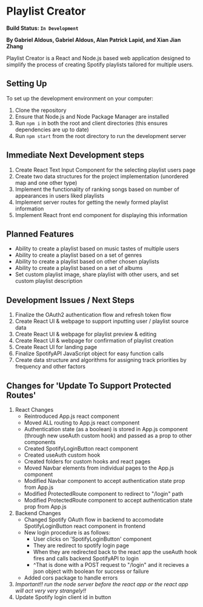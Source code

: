 # Playlist Creator

**Build Status: `In Development`**

**By Gabriel Aldous, Gabriel Aldous, Alan Patrick Lapid, and Xian Jian Zhang**

Playlist Creator is a React and Node.js based web application designed to
simplify the process of creating Spotify playlists tailored for multiple
users.

## Setting Up

To set up the development environment on your computer:
1. Clone the repository
2. Ensure that Node.js and Node Package Manager are installed
3. Run `npm i` in both the root and client directories (this ensures dependencies are up to date)
4. Run `npm start` from the root directory to run the development server

## Immediate Next Development steps

1. Create React Text Input Component for the selecting playlist users page
2. Create two data structures for the project implementation (unordered map and one other type)
3. Implement the functionality of ranking songs based on number of appearances in users liked playlists
4. Implement server routes for getting the newly formed playlist information
5. Implement React front end component for displaying this information

## Planned Features

- Ability to create a playlist based on music tastes of multiple users
- Ability to create a playlist based on a set of genres
- Ability to create a playlist based on other chosen playlists
- Ability to create a playlist based on a set of albums
- Set custom playlist image, share playlist with other users, and set custom playlist description

## Development Issues / Next Steps

1. Finalize the OAuth2 authentication flow and refresh token flow
2. Create React UI & webpage to support inputting user / playlist source data
3. Create React UI & webpage for playlist preview & editing
4. Create React UI & webpage for confirmation of playlist creation
5. Create React UI for landing page
6. Finalize SpotifyAPI JavaScript object for easy function calls
7. Create data structure and algorithms for assigning track priorities by frequency and other factors

## Changes for 'Update To Support Protected Routes'

1. React Changes
   - Reintroduced App.js react component
   - Moved ALL routing to App.js react component
   - Authentication state (as a boolean) is stored in App.js component (through new useAuth custom hook) and passed as a prop to other components
   - Created SpotifyLoginButton react component
   - Created useAuth custom hook
   - Created folders for custom hooks and react pages
   - Moved Navbar elements from individual pages to the App.js component
   - Modified Navbar component to accept authentication state prop from App.js
   - Modified ProtectedRoute component to redirect to "/login" path
   - Modified ProtectedRoute component to accept authentication state prop from App.js
2. Backend Changes
   - Changed Spotify OAuth flow in backend to accomodate SpotifyLoginButton react component in frontend
   - New login procedure is as follows:
     - User clicks on 'SpotifyLoginButton' component
     - They are redirect to spotify login page
     - When they are redirected back to the react app the useAuth hook fires and calls backend SpotifyAPI to login
     - ^That is done with a POST request to "/login" and it recieves a json object with boolean for success or failure
   - Added cors package to handle errors
3. _Important!! run the node server before the react app or the react app will act very very strangely!!_
4. Update Spotify login client id in button
